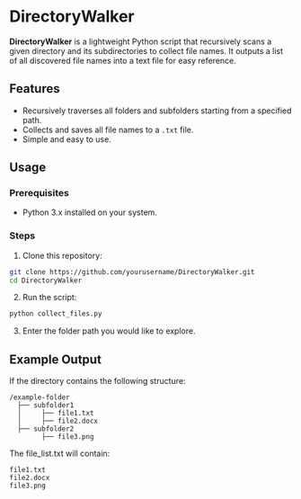 # DirectoryWalker

**DirectoryWalker** is a lightweight Python script that recursively scans a given directory and its subdirectories to collect file names. It outputs a list of all discovered file names into a text file for easy reference.

## Features
- Recursively traverses all folders and subfolders starting from a specified path.
- Collects and saves all file names to a `.txt` file.
- Simple and easy to use.

## Usage

### Prerequisites
- Python 3.x installed on your system.

### Steps
1. Clone this repository:
```bash
git clone https://github.com/yourusername/DirectoryWalker.git
cd DirectoryWalker
```
   
2. Run the script:
```bash
python collect_files.py
```

3. Enter the folder path you would like to explore.

## Example Output
If the directory contains the following structure:
```
/example-folder
  ├── subfolder1
  │     ├── file1.txt
  │     ├── file2.docx
  ├── subfolder2
        ├── file3.png
```
The file_list.txt will contain:
```
file1.txt
file2.docx
file3.png
```
